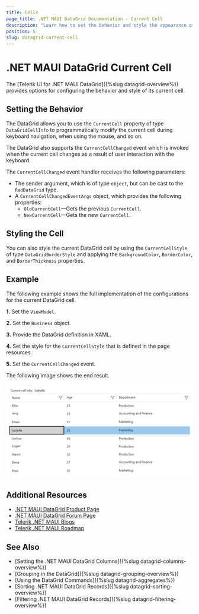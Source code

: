 ```yaml
---
title: Cells
page_title: .NET MAUI DataGrid Documentation - Current Cell
description: "Learn how to set the behavior and style the appearance of the current cell of the Telerik UI for .NET MAUI DataGrid component."
position: 5
slug: datagrid-current-cell
---
```


# .NET MAUI DataGrid Current Cell

 The [Telerik UI for .NET MAUI DataGrid]({%slug datagrid-overview%}) provides options for configuring the behavior and style of its current cell.

## Setting the Behavior

The DataGrid allows you to use the `CurrentCell` property of type `DataGridCellInfo` to programmatically modify the current cell during keyboard navigation, when using the mouse, and so on.

The DataGrid also supports the `CurrentCellChanged` event which is invoked when the current cell changes as a result of user interaction with the keyboard.

The `CurrentCellChanged` event handler receives the following parameters:

* The sender argument, which is of type `object`, but can be cast to the `RadDataGrid` type.
* A `CurrentCellChangedEventArgs` object, which provides the following properties:
	- `OldCurrentCell`&mdash;Gets the previous `CurrentCell`.
	- `NewCurrentCell`&mdash;Gets the new `CurrentCell`.

## Styling the Cell

You can also style the current DataGrid cell by using the `CurrentCellStyle` of type `DataGridBorderStyle` and applying the `BackgroundColor`, `BorderColor`, and `BorderThickness` properties.

## Example

The following example shows the full implementation of the configurations for the current DataGrid cell.

**1.** Set the `ViewModel`.

<snippet id='datagrid-grouping-propertygroupdescriptor-viewmodel' />

**2.** Set the `Business` object.

<snippet id='datagrid-grouping-propertygroupdescriptor-object' />

**3.** Provide the DataGrid definition in XAML.

<snippet id='datagrid-keyboard-navigation-xaml' />

**4.** Set the style for the `CurrentCellStyle` that is defined in the page resources.

<snippet id='datagrid-keyboard-navigation-style' />

**5.** Set the `CurrentCellChanged` event.

<snippet id='datagrid-currentcell-changed' />

The following image shows the end result.

![DataGrid Current Cell](images/datagrid-keyboard-navigation.png)

## Additional Resources

- [.NET MAUI DataGrid Product Page](https://www.telerik.com/maui-ui/datagrid)
- [.NET MAUI DataGrid Forum Page](https://www.telerik.com/forums/maui?tagId=1801)
- [Telerik .NET MAUI Blogs](https://www.telerik.com/blogs/mobile-net-maui)
- [Telerik .NET MAUI Roadmap](https://www.telerik.com/support/whats-new/maui-ui/roadmap)

## See Also

- [Setting the .NET MAUI DataGrid Columns]({%slug datagrid-columns-overview%})
- [Grouping in the DataGrid]({%slug datagrid-grouping-overview%})
- [Using the DataGrid Commands]({%slug datagrid-aggregates%})
- [Sorting .NET MAUI DataGrid Records]({%slug datagrid-sorting-overview%})
- [Filtering .NET MAUI DataGrid Records]({%slug datagrid-filtering-overview%})